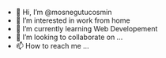 - 👋 Hi, I’m @mosnegutucosmin
- 👀 I’m interested in work from home
- 🌱 I’m currently learning Web Developement
- 💞️ I’m looking to collaborate on ...
- 📫 How to reach me ...

<!---
mosnegutucosmin/mosnegutucosmin is a ✨ special ✨ repository because its `README.md` (this file) appears on your GitHub profile.
You can click the Preview link to take a look at your changes.
--->
